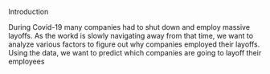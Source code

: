 Introduction

During Covid-19 many companies had to shut down and employ massive layoffs. As the workd is slowly navigating away from that time, we want to analyze various factors to figure out why companies employed their layoffs. Using the data, we want to predict which companies are going to layoff their employees
